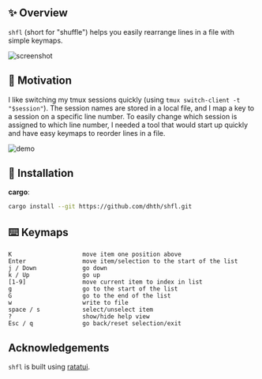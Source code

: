 ✨ Overview
---

`shfl` (short for "shuffle") helps you easily rearrange lines in a file with
simple keymaps.

![screenshot](https://github.com/user-attachments/assets/aca8f113-3b63-4854-924f-09817897bb60)

🤔 Motivation
---

I like switching my tmux sessions quickly (using `tmux switch-client -t
"$session"`). The session names are stored in a local file, and I map a key to a
session on a specific line number. To easily change which session is assigned to
which line number, I needed a tool that would start up quickly and have easy
keymaps to reorder lines in a file.

![demo](https://github.com/user-attachments/assets/043be534-a50d-46f0-b977-5c373fca2644)

💾 Installation
---

**cargo**:

```sh
cargo install --git https://github.com/dhth/shfl.git
```

⌨️ Keymaps
---

```
K                    move item one position above
Enter                move item/selection to the start of the list
j / Down             go down
k / Up               go up
[1-9]                move current item to index in list
g                    go to the start of the list
G                    go to the end of the list
w                    write to file
space / s            select/unselect item
?                    show/hide help view
Esc / q              go back/reset selection/exit
```

Acknowledgements
---

`shfl` is built using [ratatui][1].

[1]: https://github.com/ratatui/ratatui
